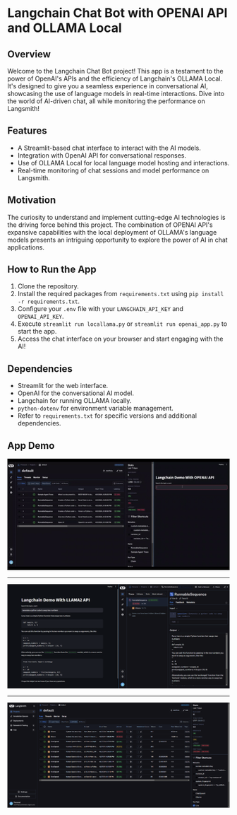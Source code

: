 # Langchain Chat Bot with OPENAI API and OLLAMA Local

## Overview

Welcome to the Langchain Chat Bot project! This app is a testament to the power of OpenAI's APIs and the efficiency of Langchain's OLLAMA Local. It's designed to give you a seamless experience in conversational AI, showcasing the use of language models in real-time interactions. Dive into the world of AI-driven chat, all while monitoring the performance on Langsmith!

## Features

- A Streamlit-based chat interface to interact with the AI models.
- Integration with OpenAI API for conversational responses.
- Use of OLLAMA Local for local language model hosting and interactions.
- Real-time monitoring of chat sessions and model performance on Langsmith.

## Motivation

The curiosity to understand and implement cutting-edge AI technologies is the driving force behind this project. The combination of OPENAI API's expansive capabilities with the local deployment of OLLAMA's language models presents an intriguing opportunity to explore the power of AI in chat applications.

## How to Run the App

1. Clone the repository.
2. Install the required packages from `requirements.txt` using `pip install -r requirements.txt`.
3. Configure your `.env` file with your `LANGCHAIN_API_KEY` and `OPENAI_API_KEY`.
4. Execute `streamlit run locallama.py` or `streamlit run openai_app.py` to start the app.
5. Access the chat interface on your browser and start engaging with the AI!

## Dependencies

- Streamlit for the web interface.
- OpenAI for the conversational AI model.
- Langchain for running OLLAMA locally.
- `python-dotenv` for environment variable management.
- Refer to `requirements.txt` for specific versions and additional dependencies.

## App Demo

![OPENAI Model](Project001-ezgif.com-speed.gif)

---

![Ollama](ollama.png)

---

![LangSmith](diff_models.png)
